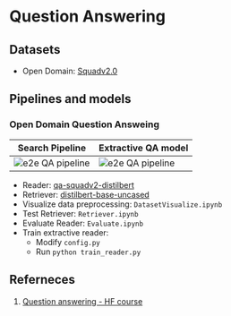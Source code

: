# Question Answering

## Datasets
- Open Domain: [Squadv2.0](https://huggingface.co/datasets/rajpurkar/squad_v2)

## Pipelines and models
### Open Domain Question Answeing
| Search Pipeline | Extractive QA model |
| ----------- | ----------- |
| ![e2e QA pipeline](docs/e2eQA.png) | ![e2e QA pipeline](docs/extractive_approach.png) |

- Reader: [qa-squadv2-distilbert](https://huggingface.co/hoannc0506/qa-squadv2-distilbert)
- Retriever: [distilbert-base-uncased](https://huggingface.co/distilbert/distilbert-base-uncased)
- Visualize data preprocessing: `DatasetVisualize.ipynb`
- Test Retriever: `Retriever.ipynb`
- Evaluate Reader: `Evaluate.ipynb`
- Train extractive reader:
    - Modify `config.py`
    - Run `python train_reader.py`

## Referneces
1. [Question answering - HF course](https://huggingface.co/learn/nlp-course/chapter7/7?fw=pt)